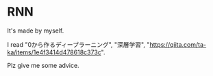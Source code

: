 # RNN

It's made by myself.

I read "0から作るディープラーニング", "深層学習", "https://qiita.com/ta-ka/items/1e4f3414d478618c373c".

Plz give me some advice.
